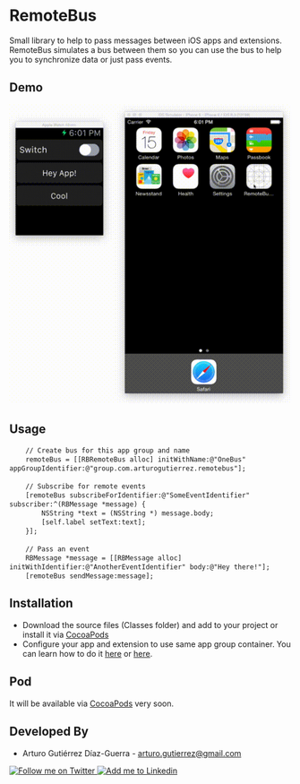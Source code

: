 RemoteBus
======

Small library to help to pass messages between iOS apps and extensions. RemoteBus simulates a bus between them so you can use the bus to help you to synchronize data or just pass events.

Demo
-----------
![Demo][1]


Usage
-----------
```objc
    // Create bus for this app group and name
    remoteBus = [[RBRemoteBus alloc] initWithName:@"OneBus" appGroupIdentifier:@"group.com.arturogutierrez.remotebus"];

    // Subscribe for remote events
    [remoteBus subscribeForIdentifier:@"SomeEventIdentifier" subscriber:^(RBMessage *message) {
        NSString *text = (NSString *) message.body;
        [self.label setText:text];
    }];
    
    // Pass an event
    RBMessage *message = [[RBMessage alloc] initWithIdentifier:@"AnotherEventIdentifier" body:@"Hey there!"];
    [remoteBus sendMessage:message];
```

Installation
-----------
* Download the source files (Classes folder) and add to your project or install it via [CocoaPods](https://github.com/cocoapods/cocoapods) 
* Configure your app and extension to use same app group container. You can learn how to do it [here](https://developer.apple.com/library/ios/documentation/Miscellaneous/Reference/EntitlementKeyReference/Chapters/EnablingAppSandbox.html#//apple_ref/doc/uid/TP40011195-CH4-SW19) or [here](https://developer.apple.com/library/ios/documentation/General/Conceptual/ExtensibilityPG/ExtensionScenarios.html).


Pod
-----------
It will be available via [CocoaPods](https://github.com/cocoapods/cocoapods) very soon.

Developed By
------------

* Arturo Gutiérrez Díaz-Guerra - <arturo.gutierrez@gmail.com>

<a href="https://twitter.com/arturogdg">
  <img alt="Follow me on Twitter" src="http://imageshack.us/a/img812/3923/smallth.png" />
</a>
<a href="http://www.linkedin.com/in/arturogutierrezdiazguerra">
  <img alt="Add me to Linkedin" src="http://imageshack.us/a/img41/7877/smallld.png" />
</a>


[1]: ./Art/remotebusdemo.gif
